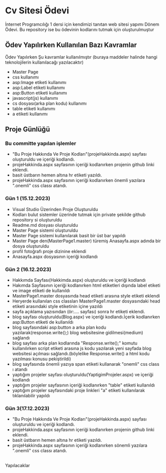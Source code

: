 # Cv Sitesi Ödevi
İnternet Programcılığı 1 dersi için kendimizi tanıtan web sitesi yapımı Dönem Ödevi.
Bu repository ise bu ödevinin kodlarını tutmak için oluşturulmuştur

## Ödev Yapılırken Kullanılan Bazı Kavramlar
Ödev Yapılırken Şu kavramlar kullanılmıştır
(buraya maddeler halinde hangi teknolojilerin kullanılacağı yazılacaktır)
<br>
+ Master Page
+ css kullanımı
+ asp:Image etiketi kullanımı
+ asp:Label etiketi kullanımı
+ asp:Button etiketi kullanımı
+ javascript(js) kullanımı
+ cs dosyası(arka plan kodu) kullanımı
+ table etiketi kullanımı
+ a etiketi kullanımı
## Proje Günlüğü

### Bu committe yapılan işlemler
+ "Bu Proje Hakkında Ve Proje Kodları"(projeHakkinda.aspx) sayfası oluşturuldu ve içeriği kodlandı.
+ projeHakkinda.aspx sayfasının içeriği kodlanırken projenin github linki eklendi.
+ basit üstbarın hemen altına hr etiketi yazıldı.
+ projeHakkinda.aspx sayfasının içeriği kodlanırken önemli yazılara ".onemli" css classı atandı.

### Gün 1 (15.12.2023)
+ Visual Studio Üzerinden Proje Oluşturuldu
+ Kodları bulut sistemler üzerinde tutmak için private şekilde github repository si oluşturuldu
+ Readme.md dosyası oluşturuldu
+ Master Page sistemi oluşturuldu
+ Master Page sistemi kullanılarak basit bir üst bar yapıldı
+ Master Page den(MasterPage1.master) türemiş Anasayfa.aspx adında bir dosya oluşturuldu
+ profil fotoğrafı proje dizinine eklendi
+ Anasayfa.aspx dosyasının içeriği kodlandı
### Gün 2 (16.12.2023)
+ Hakkımda Sayfası(Hakkimda.aspx) oluşturuldu ve içeriği kodlandı
+ Hakımda Sayfasının içeriği kodlanırken html etiketleri dışında label etiketi ve image etiketi de kullanıldı
+ MasterPage1.master dosyasında head etiketi arasına style etiketi eklendi
+ Heryerde kullanılan css classları MasterPage1.master dosyasındaki head etiketi arasındaki style etiketinin içine yazıldı
+ sayfa açıklama yazısından (ör:.... sayfası) sonra hr etiketi eklendi.
+ blog sayfası oluşturuldu(Blog.aspx) ve içeriği kodlandı.İçerik kodlanırken asp:Button etiketi de kullanıldı
+ blog sayfasındaki asp:button a arka plan kodu yazılarak(response.write();) blog websitesine gidilmesi(medium) sağlandı
+ blog sayfası arka plan kodlarında "Response.write();" komutu kullanılırken script etiketi arasına js kodu yazılarak yeni sayfada blog websitesi açılması sağlandı.(böylelike Response.write() a html kodu yazılması konusu pekiştirildi)
+ blog sayfasında önemli yazıya span etiketi kullanarak "onemli" css class ı atandı
+ yaptığım projeler sayfası oluşturuldu(YaptigimProjeler.aspx) ve içeriği kodlandı
+ yaptığım projeler sayfasının içeriği kodlanırken "table" etiketi kullanıldı
+ yaptığım projeler sayfasındaki proje linkleri "a" etiketi kullanılarak tıklanılabilir yapıldı
### Gün 3(17.12.2023)
+ "Bu Proje Hakkında Ve Proje Kodları"(projeHakkinda.aspx) sayfası oluşturuldu ve içeriği kodlandı.
+ projeHakkinda.aspx sayfasının içeriği kodlanırken projenin github linki eklendi.
+ basit üstbarın hemen altına hr etiketi yazıldı.
+ projeHakkinda.aspx sayfasının içeriği kodlanırken sönemli yazılara ".onemli" css classı atandı.		
<br>
Yapılacaklar
